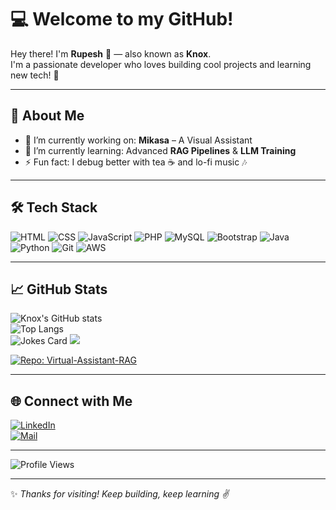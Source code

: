 # 💻 Welcome to my GitHub!

Hey there! I'm **Rupesh** 👋 — also known as **Knox**.  
I'm a passionate developer who loves building cool projects and learning new tech! 🚀

---

## 🧠 About Me

- 🔭 I’m currently working on: **Mikasa** – A Visual Assistant 
- 🌱 I’m currently learning: Advanced **RAG Pipelines** & **LLM Training**
- ⚡ Fun fact: I debug better with tea ☕ and lo-fi music 🎶  

---

## 🛠️ Tech Stack

![HTML](https://img.shields.io/badge/-HTML5-E34F26?logo=html5&logoColor=white&style=flat)
![CSS](https://img.shields.io/badge/-CSS3-1572B6?logo=css3&logoColor=white&style=flat)
![JavaScript](https://img.shields.io/badge/-JavaScript-F7DF1E?logo=javascript&logoColor=black&style=flat)
![PHP](https://img.shields.io/badge/-PHP-777BB4?logo=php&logoColor=white&style=flat)
![MySQL](https://img.shields.io/badge/-MySQL-4479A1?logo=mysql&logoColor=white&style=flat)
![Bootstrap](https://img.shields.io/badge/-Bootstrap-563D7C?logo=bootstrap&logoColor=white&style=flat)
![Java](https://img.shields.io/badge/-Java-007396?logo=java&logoColor=white&style=flat)
![Python](https://img.shields.io/badge/-Python-3776AB?logo=python&logoColor=white&style=flat)
![Git](https://img.shields.io/badge/-Git-F05032?logo=git&logoColor=white&style=flat)
![AWS](https://img.shields.io/badge/-AWS-FF9900?logo=amazonaws&logoColor=white&style=flat)

---

## 📈 GitHub Stats

![Knox's GitHub stats](https://github-readme-stats.vercel.app/api?username=Rupeshs11&show_icons=true&theme=radical)  
![Top Langs](https://github-readme-stats.vercel.app/api/top-langs/?username=Rupeshs11&layout=compact&theme=radical)  
![Jokes Card](https://readme-jokes.vercel.app/api?theme=radical)
![](https://github-profile-summary-cards.vercel.app/api/cards/profile-details?username=Rupesh-Satale&theme=radical)



<!-- Highlight repo you contributed to -->
[![Repo: Virtual-Assistant-RAG](https://github-readme-stats.vercel.app/api/pin/?username=ThorVishwajit&repo=Virtual-Assistant-RAG&theme=radical)](https://github.com/ThorVishwajit/Virtual-Assistant-RAG)

---

## 🌐 Connect with Me

[![LinkedIn](https://img.shields.io/badge/-LinkedIn-0077B5?logo=linkedin&logoColor=white)](https://www.linkedin.com/in/rupesh-satale-647b212a8)  
[![Mail](https://img.shields.io/badge/-Email-EA4335?logo=gmail&logoColor=white)](mailto:rbsatale7@gmail.com)

---

![Profile Views](https://komarev.com/ghpvc/?username=Rupeshs11&color=blue&style=flat)

---

✨ *Thanks for visiting! Keep building, keep learning ✌️*
